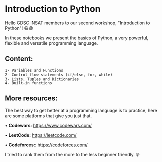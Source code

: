 # Introduction to Python
Hello GDSC INSAT members to our second workshop, "Introduction to Python"! 😃😃

In these notebooks we present the basics of Python, a very powerful, flexible and versatile programming language.

## Content:

    1- Variables and Functions
    2- Control flow statements (if/else, for, while)
    3- Lists, Tuples and Dictionaries
    4- Built-in functions
    
## More resources:
The best way to get better at a programming language is to practice, here are some platforms that give you just that.

• **Codewars:** https://www.codewars.com/

• **LeetCode:** https://leetcode.com/

• **Codeforces:**: https://codeforces.com/

I tried to rank them from the more to the less beginner friendly. 🤓
